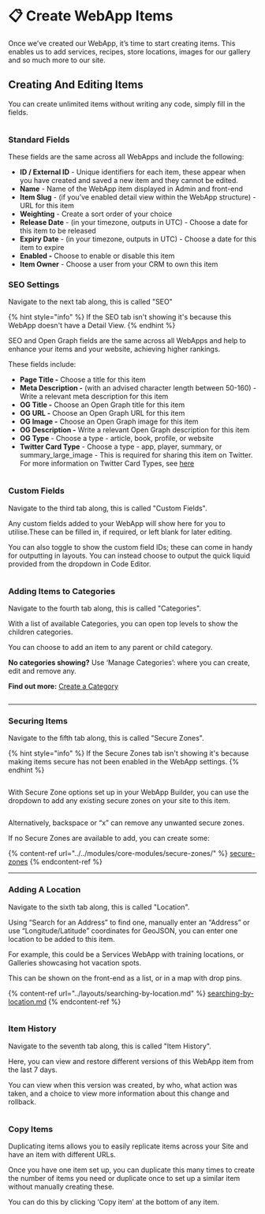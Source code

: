 # 📋 Create WebApp Items

Once we’ve created our WebApp, it’s time to start creating items. This enables us to add services, recipes, store locations, images for our gallery and so much more to our site.

## Creating And Editing Items <a href="#id-2-creating-and-editing-items" id="id-2-creating-and-editing-items"></a>

You can create unlimited items without writing any code, simply fill in the fields.

<figure><img src="../../.gitbook/assets/Siteglide-WebApps-Item.png" alt=""><figcaption></figcaption></figure>

### Standard Fields <a href="#id-3-standard-fields" id="id-3-standard-fields"></a>

These fields are the same across all WebApps and include the following:

* **ID / External ID** - Unique identifiers for each item, these appear when you have created and saved a new item and they cannot be edited.
* **Name** - Name of the WebApp item displayed in Admin and front-end
* **Item Slug** - (if you’ve enabled detail view within the WebApp structure) - URL for this item
* **Weighting** - Create a sort order of your choice
* **Release Date** - (in your timezone, outputs in UTC) - Choose a date for this item to be released
* **Expiry Date** - (in your timezone, outputs in UTC) - Choose a date for this item to expire
* **Enabled -** Choose to enable or disable this item
* **Item Owner** - Choose a user from your CRM to own this item

### SEO Settings <a href="#id-2-seo-settings" id="id-2-seo-settings"></a>

Navigate to the next tab along, this is called "SEO"

{% hint style="info" %}
If the SEO tab isn't showing it's because this WebApp doesn't have a Detail View.
{% endhint %}

SEO and Open Graph fields are the same across all WebApps and help to enhance your items and your website, achieving higher rankings.

These fields include:

* **Page Title -** Choose a title for this item
* **Meta Description -** (with an advised character length between 50-160) - Write a relevant meta description for this item
* **OG Title -** Choose an Open Graph title for this item
* **OG URL -** Choose an Open Graph URL for this item
* **OG Image -** Choose an Open Graph image for this item
* **OG Description -** Write a relevant Open Graph description for this item
* **OG Type** - Choose a type - article, book, profile, or website
* **Twitter Card Type** - Choose a type - app, player, summary, or summary_large_image - This is required for sharing this item on Twitter. For more information on Twitter Card Types, see [here](https://developer.twitter.com/en/docs/twitter-for-websites/cards/overview/abouts-cards)

<figure><img src="../../.gitbook/assets/Siteglide-WebApps-Item-SEO.png" alt=""><figcaption></figcaption></figure>

### Custom Fields <a href="#id-2-custom-fields" id="id-2-custom-fields"></a>

Navigate to the third tab along, this is called "Custom Fields".

Any custom fields added to your WebApp will show here for you to utilise.These can be filled in, if required, or left blank for later editing.

You can also toggle to show the custom field IDs; these can come in handy for outputting in layouts. You can instead choose to output the quick liquid provided from the dropdown in Code Editor.

<figure><img src="../../.gitbook/assets/Siteglide-WebApps-Item-Custom-Fields.png" alt=""><figcaption></figcaption></figure>

### Adding Items to Categories <a href="#id-2-adding-items-to-categories" id="id-2-adding-items-to-categories"></a>

Navigate to the fourth tab along, this is called "Categories".

With a list of available Categories, you can open top levels to show the children categories.

You can choose to add an item to any parent or child category.

**No categories showing?** Use ‘Manage Categories’: where you can create, edit and remove any.

**Find out more:** [Create a Category](https://help.siteglide.com/article/123-categories-getting-started)

<figure><img src="../../.gitbook/assets/Siteglide-WebApps-Categories.png" alt=""><figcaption></figcaption></figure>

***

### Securing Items <a href="#id-2-securing-items" id="id-2-securing-items"></a>

Navigate to the fifth tab along, this is called "Secure Zones".

{% hint style="info" %}
If the Secure Zones tab isn't showing it's because making items secure has not been enabled in the WebApp settings.
{% endhint %}

<figure><img src="../../.gitbook/assets/Siteglide-WebApps-Secure-Zones-Settings.png" alt=""><figcaption></figcaption></figure>

With Secure Zone options set up in your WebApp Builder, you can use the dropdown to add any existing secure zones on your site to this item.

<figure><img src="../../.gitbook/assets/Siteglide-WebApps-Item-Secure-Zones.png" alt=""><figcaption></figcaption></figure>

Alternatively, backspace or “x” can remove any unwanted secure zones.

If no Secure Zones are available to add, you can create some:

{% content-ref url="../../modules/core-modules/secure-zones/" %}
[secure-zones](../../modules/core-modules/secure-zones/)
{% endcontent-ref %}

***

### Adding A Location <a href="#id-2-adding-a-location" id="id-2-adding-a-location"></a>

Navigate to the sixth tab along, this is called "Location".

Using “Search for an Address” to find one, manually enter an “Address” or use “Longitude/Latitude” coordinates for GeoJSON, you can enter one location to be added to this item.

For example, this could be a Services WebApp with training locations, or Galleries showcasing hot vacation spots.

This can be shown on the front-end as a list, or in a map with drop pins.

{% content-ref url="../layouts/searching-by-location.md" %}
[searching-by-location.md](../layouts/searching-by-location.md)
{% endcontent-ref %}

<figure><img src="../../.gitbook/assets/Siteglide-WebApps-Item-Location.png" alt=""><figcaption></figcaption></figure>

### Item History <a href="#id-2-item-history" id="id-2-item-history"></a>

Navigate to the seventh tab along, this is called "Item History".

Here, you can view and restore different versions of this WebApp item from the last 7 days.

You can view when this version was created, by who, what action was taken, and a choice to view more information about this change and rollback.

<figure><img src="../../.gitbook/assets/Siteglide-Webapps-Item-History (1).png" alt=""><figcaption></figcaption></figure>

### Copy Items <a href="#id-2-copy-items" id="id-2-copy-items"></a>

Duplicating items allows you to easily replicate items across your Site and have an item with different URLs.

Once you have one item set up, you can duplicate this many times to create the number of items you need or duplicate once to set up a similar item without manually creating these.

You can do this by clicking ‘Copy item’ at the bottom of any item.

<figure><img src="../../.gitbook/assets/Siteglide-WebApps-Item.png" alt=""><figcaption></figcaption></figure>

## &#x20;<a href="#id-2-importing-and-exporting" id="id-2-importing-and-exporting"></a>
